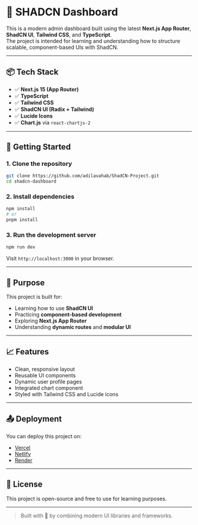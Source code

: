 # 🧩 SHADCN Dashboard

This is a modern admin dashboard built using the latest **Next.js App Router**, **ShadCN UI**, **Tailwind CSS**, and **TypeScript**.  
The project is intended for learning and understanding how to structure scalable, component-based UIs with ShadCN.

---

## 📦 Tech Stack

- ✅ **Next.js 15 (App Router)**
- ✅ **TypeScript**
- ✅ **Tailwind CSS**
- ✅ **ShadCN UI (Radix + Tailwind)**
- ✅ **Lucide Icons**
- ✅ **Chart.js** via `react-chartjs-2`

---

## 🚀 Getting Started

### 1. Clone the repository

```bash
git clone https://github.com/adilavahab/ShadCN-Project.git
cd shadcn-dashboard
```

### 2. Install dependencies

```bash
npm install
# or
pnpm install
```

### 3. Run the development server

```bash
npm run dev
```

Visit `http://localhost:3000` in your browser.

---

## 🧠 Purpose

This project is built for:

- Learning how to use **ShadCN UI**
- Practicing **component-based development**
- Exploring **Next.js App Router**
- Understanding **dynamic routes** and **modular UI**

---

## 📈 Features

- Clean, responsive layout
- Reusable UI components
- Dynamic user profile pages
- Integrated chart component
- Styled with Tailwind CSS and Lucide icons

---

## 📤 Deployment

You can deploy this project on:

- [Vercel](https://vercel.com/)
- [Netlify](https://netlify.com/)
- [Render](https://render.com/)

---

## 📄 License

This project is open-source and free to use for learning purposes.

---

> Built with 🖤 by combining modern UI libraries and frameworks.
